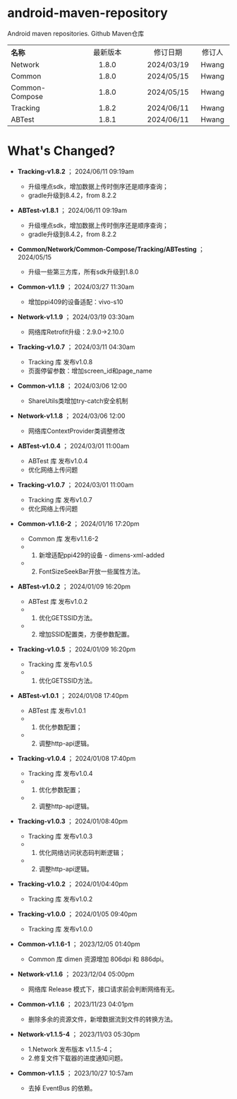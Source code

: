 # android-maven-repository
Android maven repositories. Github Maven仓库

<table style="text-align:center">
   <tr><th width="30%" style="text-align:left">名称</th><td width="30%">最新版本</td><td>修订日期</td><td>修订人</td></tr>
   <tr><td style="text-align:left">Network</td><td>1.8.0</td><td>2024/03/19</td><td>Hwang</td></tr>
   <tr><td style="text-align:left">Common</td><td>1.8.0</td><td>2024/05/15</td><td>Hwang</td></tr>
   <tr><td style="text-align:left">Common-Compose</td><td>1.8.0</td><td>2024/05/15</td><td>Hwang</td></tr>
   <tr><td style="text-align:left">Tracking</td><td>1.8.2</td><td>2024/06/11</td><td>Hwang</td></tr>
   <tr><td style="text-align:left">ABTest</td><td>1.8.1</td><td>2024/06/11</td><td>Hwang</td></tr>
</table>

# What's Changed?

- **Tracking-v1.8.2** ； 2024/06/11 09:19am
  - 升级埋点sdk，增加数据上传时倒序还是顺序查询；
  - gradle升级到8.4.2，from 8.2.2

- **ABTest-v1.8.1** ； 2024/06/11 09:19am
  - 升级埋点sdk，增加数据上传时倒序还是顺序查询；
  - gradle升级到8.4.2，from 8.2.2

- **Common/Network/Common-Compose/Tracking/ABTesting** ； 2024/05/15
  - 升级一些第三方库，所有sdk升级到1.8.0

- **Common-v1.1.9** ； 2024/03/27 11:30am

    - 增加ppi409的设备适配：vivo-s10

- **Network-v1.1.9** ； 2024/03/19 03:30am

    - 网络库Retrofit升级：2.9.0->2.10.0

- **Tracking-v1.0.7** ； 2024/03/11 04:30am

    - Tracking 库 发布v1.0.8
    - 页面停留参数：增加screen_id和page_name

- **Common-v1.1.8** ； 2024/03/06 12:00

    - ShareUtils类增加try-catch安全机制

- **Network-v1.1.8** ； 2024/03/06 12:00

    - 网络库ContextProvider类调整修改

- **ABTest-v1.0.4** ； 2024/03/01 11:00am

    - ABTest 库 发布v1.0.4
    - 优化网络上传问题

- **Tracking-v1.0.7** ； 2024/03/01 11:00am

    - Tracking 库 发布v1.0.7
    - 优化网络上传问题

- **Common-v1.1.6-2** ； 2024/01/16 17:20pm

  - Common 库 发布v1.1.6-2
  - 1. 新增适配ppi429的设备 - dimens-xml-added
  - 2. FontSizeSeekBar开放一些属性方法。

- **ABTest-v1.0.2** ； 2024/01/09 16:20pm

  - ABTest 库 发布v1.0.2
  - 1. 优化GETSSID方法。
  - 2. 增加SSID配置类，方便参数配置。

- **Tracking-v1.0.5** ； 2024/01/09 16:20pm

  - Tracking 库 发布v1.0.5
  - 1. 优化GETSSID方法。

- **ABTest-v1.0.1** ； 2024/01/08 17:40pm

  - ABTest 库 发布v1.0.1
  - 1. 优化参数配置；
  - 2. 调整http-api逻辑。

- **Tracking-v1.0.4** ； 2024/01/08 17:40pm

  - Tracking 库 发布v1.0.4
  - 1. 优化参数配置；
  - 2. 调整http-api逻辑。

- **Tracking-v1.0.3** ； 2024/01/08:40pm

  - Tracking 库 发布v1.0.3
  - 1. 优化网络访问状态码判断逻辑；
  - 2. 调整http-api逻辑。

- **Tracking-v1.0.2** ； 2024/01/04:40pm

  - Tracking 库 发布v1.0.2

- **Tracking-v1.0.0** ； 2024/01/05 09:40pm

  - Tracking 库 发布v1.0.0

- **Common-v1.1.6-1** ； 2023/12/05 01:40pm

  - Common 库 dimen 资源增加 806dpi 和 886dpi。

- **Network-v1.1.6** ； 2023/12/04 05:00pm

  - 网络库 Release 模式下，接口请求前会判断网络有无。

- **Common-v1.1.6** ； 2023/11/23 04:01pm

  - 删除多余的资源文件，新增数据流到文件的转换方法。

- **Network-v1.1.5-4** ； 2023/11/03 05:30pm

  - 1.Network 发布版本 v1.1.5-4；
  - 2.修复文件下载器的进度通知问题。

- **Common-v1.1.5** ； 2023/10/27 10:57am
  - 去掉 EventBus 的依赖。